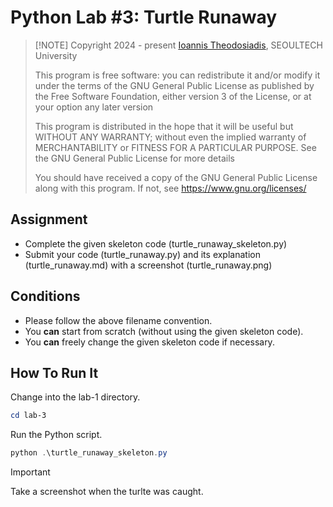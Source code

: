 # Python Lab #3: Turtle Runaway
>
> [!NOTE]
> Copyright 2024 - present [Ioannis Theodosiadis](mailto:ioannis@seoultech.ac.kr), SEOULTECH University
>
> This program is free software: you can redistribute it and/or modify
> it under the terms of the GNU General Public License as published by
> the Free Software Foundation, either version 3 of the License, or
> at your option any later version
>
> This program is distributed in the hope that it will be useful
> but WITHOUT ANY WARRANTY; without even the implied warranty of
> MERCHANTABILITY or FITNESS FOR A PARTICULAR PURPOSE.  See the
> GNU General Public License for more details
>
> You should have received a copy of the GNU General Public License
> along with this program. If not, see <https://www.gnu.org/licenses/>

## Assignment

- Complete the given skeleton code (turtle_runaway_skeleton.py)
- Submit your code (turtle_runaway.py) and its explanation (turtle_runaway.md) with a screenshot (turtle_runaway.png)

## Conditions

- Please follow the above filename convention.
- You **can** start from scratch (without using the given skeleton code).
- You **can** freely change the given skeleton code if necessary.

## How To Run It

Change into the lab-1 directory.

```PowerShell
cd lab-3
```

Run the Python script.

```PowerShell
python .\turtle_runaway_skeleton.py
```

> [!IMPORTANT]
> Take a screenshot when the turlte was caught.
